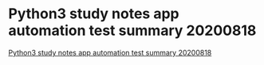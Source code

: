 # Python3 study notes app automation test summary 20200818
[Python3 study notes app automation test summary 20200818](https://aiwithcloud.com/2022/09/19/python3_study_notes_app_automation_test_summary_20200818/)